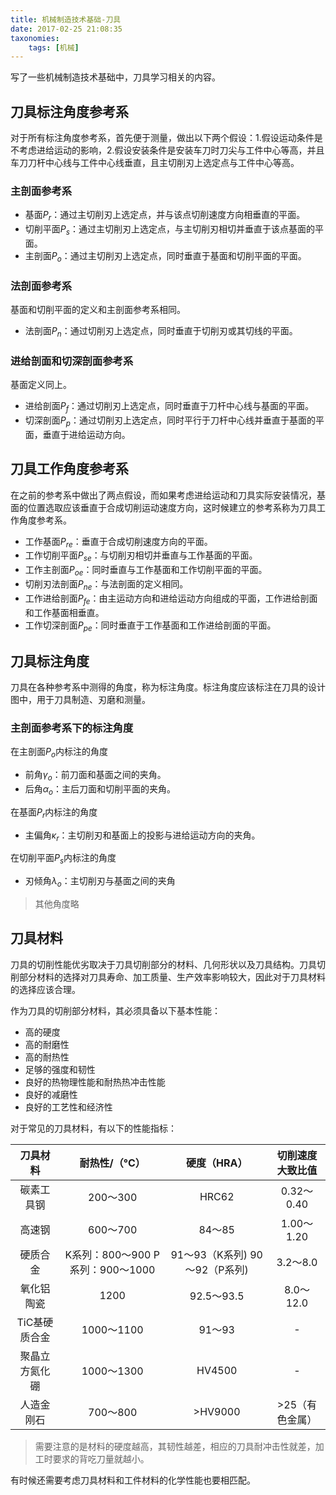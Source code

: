 ```yaml
---
title: 机械制造技术基础-刀具
date: 2017-02-25 21:08:35
taxonomies:
    tags: [机械]
---
```


写了一些机械制造技术基础中，刀具学习相关的内容。

<!-- more -->

## 刀具标注角度参考系

对于所有标注角度参考系，首先便于测量，做出以下两个假设：1.假设运动条件是不考虑进给运动的影响，2.假设安装条件是安装车刀时刀尖与工件中心等高，并且车刀刀杆中心线与工件中心线垂直，且主切削刃上选定点与工件中心等高。

### 主剖面参考系

- 基面$P_r$：通过主切削刃上选定点，并与该点切削速度方向相垂直的平面。
- 切削平面$P_s$：通过主切削刃上选定点，与主切削刃相切并垂直于该点基面的平面。
- 主剖面$P_o$：通过主切削刃上选定点，同时垂直于基面和切削平面的平面。

### 法剖面参考系

基面和切削平面的定义和主剖面参考系相同。

- 法剖面$P_n$：通过切削刃上选定点，同时垂直于切削刃或其切线的平面。

### 进给剖面和切深剖面参考系

基面定义同上。

- 进给剖面$P_f$：通过切削刃上选定点，同时垂直于刀杆中心线与基面的平面。
- 切深剖面$P_p$：通过切削刃上选定点，同时平行于刀杆中心线并垂直于基面的平面，垂直于进给运动方向。

## 刀具工作角度参考系

在之前的参考系中做出了两点假设，而如果考虑进给运动和刀具实际安装情况，基面的位置选取应该垂直于合成切削运动速度方向，这时候建立的参考系称为刀具工作角度参考系。

- 工作基面$P_{re}$：垂直于合成切削速度方向的平面。
- 工作切削平面$P_{se}$：与切削刃相切并垂直与工作基面的平面。
- 工作主剖面$P_{oe}$：同时垂直与工作基面和工作切削平面的平面。
- 切削刃法剖面$P_{ne}$：与法剖面的定义相同。
- 工作进给剖面$P_{fe}$：由主运动方向和进给运动方向组成的平面，工作进给剖面和工作基面相垂直。
- 工作切深剖面$P_{pe}$：同时垂直于工作基面和工作进给剖面的平面。

## 刀具标注角度

刀具在各种参考系中测得的角度，称为标注角度。标注角度应该标注在刀具的设计图中，用于刀具制造、刃磨和测量。

### 主剖面参考系下的标注角度

在主剖面$P_o$内标注的角度

- 前角$\gamma_o$：前刀面和基面之间的夹角。
- 后角$\alpha _o$：主后刀面和切削平面的夹角。

在基面$P_r$内标注的角度

- 主偏角$\kappa_r$：主切削刃和基面上的投影与进给运动方向的夹角。

在切削平面$P_s$内标注的角度

- 刃倾角$\lambda_o$：主切削刃与基面之间的夹角

> 其他角度略

## 刀具材料

刀具的切削性能优劣取决于刀具切削部分的材料、几何形状以及刀具结构。刀具切削部分材料的选择对刀具寿命、加工质量、生产效率影响较大，因此对于刀具材料的选择应该合理。

作为刀具的切削部分材料，其必须具备以下基本性能：

- 高的硬度
- 高的耐磨性
- 高的耐热性
- 足够的强度和韧性
- 良好的热物理性能和耐热热冲击性能
- 良好的减磨性
- 良好的工艺性和经济性

对于常见的刀具材料，有以下的性能指标：

| 刀具材料     | 耐热性/（°C）                 | 硬度（HRA）               | 切削速度大致比值  |
|:--------:|:------------------------:|:---------------------:|:---------:|
| 碳素工具钢    | 200～300                  | HRC62                 | 0.32～0.40 |
| 高速钢      | 600～700                  | 84～85                 | 1.00～1.20 |
| 硬质合金     | K系列：800～900 P系列：900～1000 | 91～93（K系列) 90～92（P系列) | 3.2～8.0   |
| 氧化铝陶瓷    | 1200                     | 92.5～93.5             | 8.0～12.0  |
| TiC基硬质合金 | 1000～1100                | 91～93                 | -         |
| 聚晶立方氮化硼  | 1000～1300                | HV4500                | -         |
| 人造金刚石    | 700～800                  | >HV9000               | >25（有色金属） |

> 需要注意的是材料的硬度越高，其韧性越差，相应的刀具耐冲击性就差，加工时要求的背吃刀量就越小。

有时候还需要考虑刀具材料和工件材料的化学性能也要相匹配。